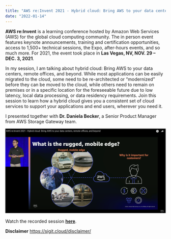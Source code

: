 ```yaml
---
title: "AWS re:Invent 2021 - Hybrid cloud: Bring AWS to your data centers, remote offices, and beyond"
date: "2022-01-14"
---
```

**AWS re:Invent** is a learning conference hosted by Amazon Web Services (AWS) for the global cloud computing community. The in person event features keynote announcements, training and certification opportunities, access to 1,500+ technical sessions, the Expo, after-hours events, and so much more. For 2021, the event took place in **Las Vegas, NV, NOV. 29 – DEC. 3, 2021**.

In my session, I am talking about hybrid cloud: Bring AWS to your data centers, remote offices, and beyond. While most applications can be easily migrated to the cloud, some need to be re-architected or “modernized” before they can be moved to the cloud, while others need to remain on premises or in a specific location for the foreseeable future due to low latency, local data processing, or data residency requirements. Join this session to learn how a hybrid cloud gives you a consistent set of cloud services to support your applications and end users, wherever you need it.

I presented together with **Dr. Daniela Becker**, a Senior Product Manager from AWS Storage Gateway team. 

![](images/AWS-reinvent2021-sigit.png)

Watch the recorded session [**here**](https://youtu.be/MRK9XfO4J6k).

**Disclaimer**
https://sigit.cloud/disclaimer/